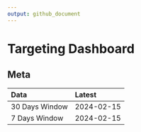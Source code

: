 ```yaml
---
output: github_document
---
```


# Targeting Dashboard



## Meta


|Data           |Latest     |
|:--------------|:----------|
|30 Days Window |2024-02-15 |
|7 Days Window  |2024-02-15 |
